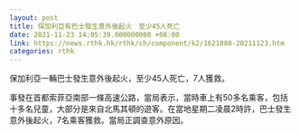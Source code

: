 ```yaml
---
layout: post
title: 保加利亞有巴士發生意外後起火　至少45人死亡
date: 2021-11-23 14:05:39.000000000 +08:00
link: https://news.rthk.hk/rthk/ch/component/k2/1621080-20211123.htm
categories: rthk
---
```


保加利亞一輛巴士發生意外後起火，至少45人死亡，7人獲救。

事發在首都索菲亞南部一條高速公路，當局表示，當時車上有50多名乘客，包括十多名兒童，大部分是來自北馬其頓的遊客。在當地星期二凌晨2時許，巴士發生意外後起火，7名乘客獲救。當局正調查意外原因。
